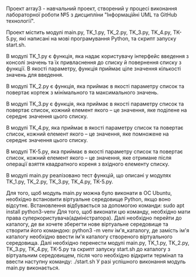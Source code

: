 Проект array3 - навчальний проект, створений у процесі виконання лабораторної роботи №5
з дисципліни "Інформаційні UML та GitHub технології".

Проект містить модулі main.py, TK_1.py, TK_2.py, TK_3.py, TK_4.py, TK-5.py,
які написані на мові програмування Python, та скрипт запуску start.sh.

В модулі TK_1.py є функція, яка надає користувачу
інтерфейс введення з консолі значень та їх привласнення до списку й
повернення списку з функції. В якості параметру, функція приймає ціле
значення кількості значень для введення.

В модулі TK_2.py є функція, яка приймає в якості
параметру список та повертає кортеж з мінімального та максимального значень.

В модулі TK_3.py є функція, яка приймає в якості
параметру список та повертає список, кожний елемент якого – це значення, яке
поділене на середнє значення цього списку.

В модулі TK_4.py, яка приймає в якості
параметру список та повертає список, кожний елемент якого – це значення, яке
помножене на середнє значення цього списку.

В модулі TK-5.py, яка приймає в якості
параметру список та повертає список, кожний елемент якого – це значення, яке
отримане після операції взяття квадратного кореня з вхідного елементу списку.

В модулі main.py реалізовано тест функцій,
що описані у модулях TK_1.py, TK_2.py, TK_3.py, TK_4.py, TK-5.py.

Для того, щоб модуль main.py можна було виконати в ОС Ubuntu, необхідно
встановити віртуальне середовище Python, якщо воно відсутнє.
Встановлення відбувається за допомогою команди:
sudo apt install python3-venv
Для того, щоб виконати цю команду, необхідно мати права суперкористувача(адміністратора).
Далі необхідно перейти до каталогу, де ви хочете зберегти
нове віртуальне середовище та створити його командою:
python3 -m venv ім'я_каталогу,
де замість ім'я каталогу необхідно ввести ім'я каталогу
створеного віртуального середовища.
Далі необхідно перенести модулі main.py, TK_1.py, TK_2.py, TK_3.py, TK_4.py, TK-5.py
та скрипт запуску start.sh до каталогу з віртуальним середовищем,
після чого необхідно відкрити термінал та ввести наступну команду:
./start.sh
У разі успішного виконання модуль main.py виконається.
